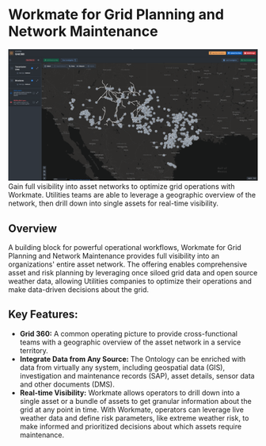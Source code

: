 # Workmate for Grid Planning and Network Maintenance 
![image](../blog-image/blog-26/blog-26-dash.png)
Gain full visibility into asset networks to optimize grid operations with Workmate. Utilities teams are able to leverage a geographic overview of the network, then drill down into single assets for real-time visibility.

## Overview
A building block for powerful operational workflows, Workmate for Grid Planning and Network Maintenance provides full visibility into an organizations' entire asset network. The offering enables comprehensive asset and risk planning by leveraging once siloed grid data and open source weather data, allowing Utilities companies to optimize their operations and make data-driven decisions about the grid.

## Key Features:

- **Grid 360:** A common operating picture to provide cross-functional teams with a geographic overview of the asset network in a service territory.
- **Integrate Data from Any Source:** The Ontology can be enriched with data from virtually any system, including geospatial data (GIS), investigation and maintenance records (SAP), asset details, sensor data and other documents (DMS).
- **Real-time Visibility:** Workmate allows operators to drill down into a single asset or a bundle of assets to get granular information about the grid at any point in time. With Workmate, operators can leverage live weather data and define risk parameters, like extreme weather risk, to make informed and prioritized decisions about which assets require maintenance.